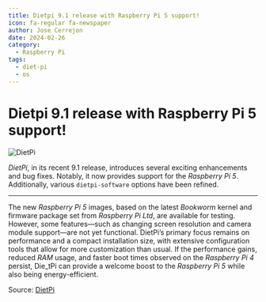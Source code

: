 ```yaml
---
title: Dietpi 9.1 release with Raspberry Pi 5 support!
icon: fa-regular fa-newspaper
author: Jose Cerrejon
date: 2024-02-26
category:
  - Raspberry Pi
tags:
  - diet-pi
  - os
---
```

# Dietpi 9.1 release with Raspberry Pi 5 support!

![DietPi](/images/2018/02/dietpi.png "DietPi Logo")

_DietPi_, in its recent 9.1 release, introduces several exciting enhancements and bug fixes. Notably, it now provides support for the _Raspberry Pi 5_. Additionally, various `dietpi-software` options have been refined.

- - -

The new _Raspberry Pi 5_ images, based on the latest _Bookworm_ kernel and firmware package set from _Raspberry Pi Ltd_, are available for testing. However, some features—such as changing screen resolution and camera module support—are not yet functional. DietPi’s primary focus remains on performance and a compact installation size, with extensive configuration tools that allow for more customization than usual. If the performance gains, reduced _RAM_ usage, and faster boot times observed on the _Raspberry Pi 4_ persist, Die_tPi can provide a welcome boost to the _Raspberry Pi 5_ while also being energy-efficient.

Source: [DietPi](https://dietpi.com/docs/releases/v9_1/)

